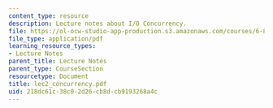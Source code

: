 ```yaml
---
content_type: resource
description: Lecture notes about I/O Concurrency.
file: https://ol-ocw-studio-app-production.s3.amazonaws.com/courses/6-824-distributed-computer-systems-engineering-spring-2006/218dc61c38c02d26cb8dcb9193268a4c_lec2_concurrency.pdf
file_type: application/pdf
learning_resource_types:
- Lecture Notes
parent_title: Lecture Notes
parent_type: CourseSection
resourcetype: Document
title: lec2_concurrency.pdf
uid: 218dc61c-38c0-2d26-cb8d-cb9193268a4c
---
```

